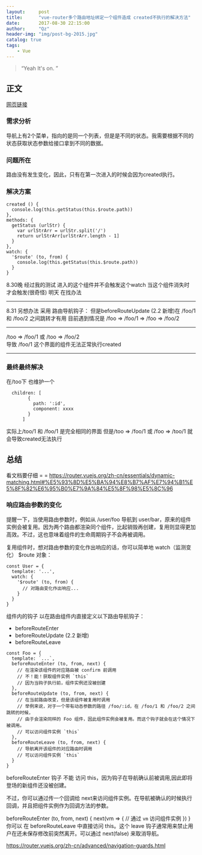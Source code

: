 ```yaml
---
layout:     post
title:      "vue-router多个路由地址绑定一个组件造成 created不执行的解决方法"
date:       2017-08-30 22:15:00
author:     "Qz"
header-img: "img/post-bg-2015.jpg"
catalog: true
tags:
    - Vue
---
```


> “Yeah It's on. ”


## 正文
[网页链接](http://blog.csdn.net/fungleo/article/details/54140095)

### 需求分析
导航上有2个菜单，指向的是同一个列表，但是是不同的状态。我需要根据不同的状态获取状态参数给接口拿到不同的数据。

### 问题所在
路由没有发生变化，因此，只有在第一次进入的时候会因为created执行。

### 解决方案

```
created () {
  console.log(this.getStatus(this.$route.path))
},
methods: {
  getStatus (urlStr) {
    var urlStrArr = urlStr.split('/')
    return urlStrArr[urlStrArr.length - 1]
  }
},
watch: {
  '$route' (to, from) {
    console.log(this.getStatus(this.$route.path))
  }
}
```
8.30晚
经过我的测试 进入的这个组件并不会触发这个watch
当这个组件消失时 才会触发(很奇怪)
明天 在找办法


----------
8.31
另想办法 采用
路由导航钩子：
但是beforeRouteUpdate (2.2 新增)在
/foo/1 和 /foo/2 之间跳转才有用
目前遇到情况是  /foo => /foo/1 => /foo => /foo/2


----------

 /too => /foo/1  或 /too => /foo/2  
导致 /foo/1 这个界面的组件无法正常执行created


----------

### 最终最终解决
在/too下 也维护一个
```
  children: [
        {
          path: ':id',
          component: xxxx
        }
      ]
```
实际上/too/1 和 /foo/1 是完全相同的界面
但是/too => /foo/1 或 /foo => /too/1 就会导致created无法执行

## 总结
看文档要仔细 = = 
https://router.vuejs.org/zh-cn/essentials/dynamic-matching.html#%E5%93%8D%E5%BA%94%E8%B7%AF%E7%94%B1%E5%8F%82%E6%95%B0%E7%9A%84%E5%8F%98%E5%8C%96


### 响应路由参数的变化
提醒一下，当使用路由参数时，例如从 /user/foo 导航到 user/bar，原来的组件实例会被复用。因为两个路由都渲染同个组件，比起销毁再创建，复用则显得更加高效。不过，这也意味着组件的生命周期钩子不会再被调用。

复用组件时，想对路由参数的变化作出响应的话，你可以简单地 watch（监测变化） $route 对象：
```
const User = {
  template: '...',
  watch: {
    '$route' (to, from) {
      // 对路由变化作出响应...
    }
  }
}
```


组件内的钩子
以在路由组件内直接定义以下路由导航钩子：
* beforeRouteEnter
* beforeRouteUpdate (2.2 新增)
* beforeRouteLeave

```
const Foo = {
  template: `...`,
  beforeRouteEnter (to, from, next) {
    // 在渲染该组件的对应路由被 confirm 前调用
    // 不！能！获取组件实例 `this`
    // 因为当钩子执行前，组件实例还没被创建
  },
  beforeRouteUpdate (to, from, next) {
    // 在当前路由改变，但是该组件被复用时调用
    // 举例来说，对于一个带有动态参数的路径 /foo/:id，在 /foo/1 和 /foo/2 之间跳转的时候，
    // 由于会渲染同样的 Foo 组件，因此组件实例会被复用。而这个钩子就会在这个情况下被调用。
    // 可以访问组件实例 `this`
  },
  beforeRouteLeave (to, from, next) {
    // 导航离开该组件的对应路由时调用
    // 可以访问组件实例 `this`
  }
}
```
beforeRouteEnter 钩子 不能 访问 this，因为钩子在导航确认前被调用,因此即将登场的新组件还没被创建。

不过，你可以通过传一个回调给 next来访问组件实例。在导航被确认的时候执行回调，并且把组件实例作为回调方法的参数。

beforeRouteEnter (to, from, next) {
  next(vm => {
    // 通过 `vm` 访问组件实例
  })
}
你可以 在 beforeRouteLeave 中直接访问 this。这个 leave 钩子通常用来禁止用户在还未保存修改前突然离开。可以通过 next(false) 来取消导航。


https://router.vuejs.org/zh-cn/advanced/navigation-guards.html



